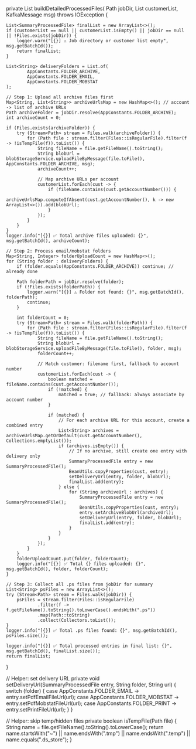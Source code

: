 private List<SummaryProcessedFile> buildDetailedProcessedFiles(
        Path jobDir,
        List<SummaryProcessedFile> customerList,
        KafkaMessage msg) throws IOException {

    List<SummaryProcessedFile> finalList = new ArrayList<>();
    if (customerList == null || customerList.isEmpty() || jobDir == null || !Files.exists(jobDir)) {
        logger.warn("[{}] ⚠️ Job directory or customer list empty", msg.getBatchId());
        return finalList;
    }

    List<String> deliveryFolders = List.of(
            AppConstants.FOLDER_ARCHIVE,
            AppConstants.FOLDER_EMAIL,
            AppConstants.FOLDER_MOBSTAT
    );

    // Step 1: Upload all archive files first
    Map<String, List<String>> archiveUrlsMap = new HashMap<>(); // account -> list of archive URLs
    Path archiveFolder = jobDir.resolve(AppConstants.FOLDER_ARCHIVE);
    int archiveCount = 0;

    if (Files.exists(archiveFolder)) {
        try (Stream<Path> stream = Files.walk(archiveFolder)) {
            for (Path file : stream.filter(Files::isRegularFile).filter(f -> !isTempFile(f)).toList()) {
                String fileName = file.getFileName().toString();
                String blobUrl = blobStorageService.uploadFileByMessage(file.toFile(), AppConstants.FOLDER_ARCHIVE, msg);
                archiveCount++;

                // Map archive URLs per account
                customerList.forEach(cust -> {
                    if (fileName.contains(cust.getAccountNumber())) {
                        archiveUrlsMap.computeIfAbsent(cust.getAccountNumber(), k -> new ArrayList<>()).add(blobUrl);
                    }
                });
            }
        }
    }
    logger.info("[{}] ✅ Total archive files uploaded: {}", msg.getBatchId(), archiveCount);

    // Step 2: Process email/mobstat folders
    Map<String, Integer> folderUploadCount = new HashMap<>();
    for (String folder : deliveryFolders) {
        if (folder.equals(AppConstants.FOLDER_ARCHIVE)) continue; // already done

        Path folderPath = jobDir.resolve(folder);
        if (!Files.exists(folderPath)) {
            logger.warn("[{}] ⚠️ Folder not found: {}", msg.getBatchId(), folderPath);
            continue;
        }

        int folderCount = 0;
        try (Stream<Path> stream = Files.walk(folderPath)) {
            for (Path file : stream.filter(Files::isRegularFile).filter(f -> !isTempFile(f)).toList()) {
                String fileName = file.getFileName().toString();
                String blobUrl = blobStorageService.uploadFileByMessage(file.toFile(), folder, msg);
                folderCount++;

                // Match customer: filename first, fallback to account number
                customerList.forEach(cust -> {
                    boolean matched = fileName.contains(cust.getAccountNumber());
                    if (!matched) {
                        matched = true; // fallback: always associate by account number
                    }

                    if (matched) {
                        // For each archive URL for this account, create a combined entry
                        List<String> archives = archiveUrlsMap.getOrDefault(cust.getAccountNumber(), Collections.emptyList());
                        if (archives.isEmpty()) {
                            // If no archive, still create one entry with delivery only
                            SummaryProcessedFile entry = new SummaryProcessedFile();
                            BeanUtils.copyProperties(cust, entry);
                            setDeliveryUrl(entry, folder, blobUrl);
                            finalList.add(entry);
                        } else {
                            for (String archiveUrl : archives) {
                                SummaryProcessedFile entry = new SummaryProcessedFile();
                                BeanUtils.copyProperties(cust, entry);
                                entry.setArchiveBlobUrl(archiveUrl);
                                setDeliveryUrl(entry, folder, blobUrl);
                                finalList.add(entry);
                            }
                        }
                    }
                });
            }
        }
        folderUploadCount.put(folder, folderCount);
        logger.info("[{}] ✅ Total {} files uploaded: {}", msg.getBatchId(), folder, folderCount);
    }

    // Step 3: Collect all .ps files from jobDir for summary
    List<String> psFiles = new ArrayList<>();
    try (Stream<Path> stream = Files.walk(jobDir)) {
        psFiles = stream.filter(Files::isRegularFile)
                .filter(f -> f.getFileName().toString().toLowerCase().endsWith(".ps"))
                .map(Path::toString)
                .collect(Collectors.toList());
    }
    logger.info("[{}] ✅ Total .ps files found: {}", msg.getBatchId(), psFiles.size());

    logger.info("[{}] ✅ Total processed entries in final list: {}", msg.getBatchId(), finalList.size());
    return finalList;
}

// Helper: set delivery URL
private void setDeliveryUrl(SummaryProcessedFile entry, String folder, String url) {
    switch (folder) {
        case AppConstants.FOLDER_EMAIL -> entry.setPdfEmailFileUrl(url);
        case AppConstants.FOLDER_MOBSTAT -> entry.setPdfMobstatFileUrl(url);
        case AppConstants.FOLDER_PRINT -> entry.setPrintFileUrl(url);
    }
}

// Helper: skip temp/hidden files
private boolean isTempFile(Path file) {
    String name = file.getFileName().toString().toLowerCase();
    return name.startsWith("~") || name.endsWith(".tmp") || name.endsWith(".temp") || name.equals(".ds_store");
}
